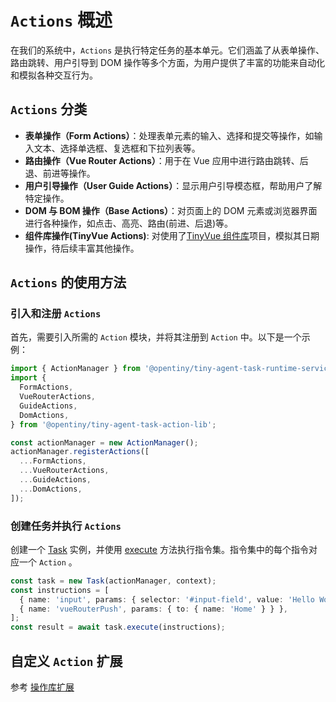 # `Actions` 概述

在我们的系统中，`Actions` 是执行特定任务的基本单元。它们涵盖了从表单操作、路由跳转、用户引导到 DOM 操作等多个方面，为用户提供了丰富的功能来自动化和模拟各种交互行为。

## `Actions` 分类

- **表单操作（Form Actions）**：处理表单元素的输入、选择和提交等操作，如输入文本、选择单选框、复选框和下拉列表等。
- **路由操作（Vue Router Actions）**：用于在 Vue 应用中进行路由跳转、后退、前进等操作。
- **用户引导操作（User Guide Actions）**：显示用户引导模态框，帮助用户了解特定操作。
- **DOM 与 BOM 操作（Base Actions）**：对页面上的 DOM 元素或浏览器界面进行各种操作，如点击、高亮、路由(前进、后退)等。
- **组件库操作(TinyVue Actions)**: 对使用了[TinyVue 组件库](https://opentiny.design/tiny-vue/zh-CN/os-theme/overview)项目，模拟其日期操作，待后续丰富其他操作。

## `Actions` 的使用方法

### 引入和注册 `Actions`

首先，需要引入所需的 `Action` 模块，并将其注册到 `Action` 中。以下是一个示例：

```ts
import { ActionManager } from '@opentiny/tiny-agent-task-runtime-service';
import {
  FormActions,
  VueRouterActions,
  GuideActions,
  DomActions,
} from '@opentiny/tiny-agent-task-action-lib';

const actionManager = new ActionManager();
actionManager.registerActions([
  ...FormActions,
  ...VueRouterActions,
  ...GuideActions,
  ...DomActions,
]);
```

### 创建任务并执行 `Actions`

创建一个 [Task](/api/schedular/task) 实例，并使用 [execute](/api/schedular/task#execute) 方法执行指令集。指令集中的每个指令对应一个 `Action` 。

```ts
const task = new Task(actionManager, context);
const instructions = [
  { name: 'input', params: { selector: '#input-field', value: 'Hello World' } },
  { name: 'vueRouterPush', params: { to: { name: 'Home' } } },
];
const result = await task.execute(instructions);
```

## 自定义 `Action` 扩展
参考 [操作库扩展](../../extensions/actions.md)

